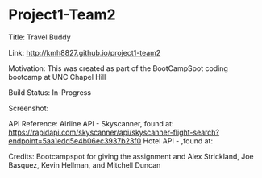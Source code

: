 # Project1-Team2
Title: 
Travel Buddy

Link: http://kmh8827.github.io/project1-team2

Motivation:
This was created as part of the BootCampSpot coding bootcamp at UNC Chapel Hill

Build Status:
In-Progress

Screenshot:

API Reference:
Airline API - Skyscanner, found at: 
https://rapidapi.com/skyscanner/api/skyscanner-flight-search?endpoint=5aa1edd5e4b06ec3937b23f0
Hotel API -  ,found at:

Credits:
Bootcampspot for giving the assignment and Alex Strickland, Joe Basquez, Kevin Hellman, and Mitchell Duncan
